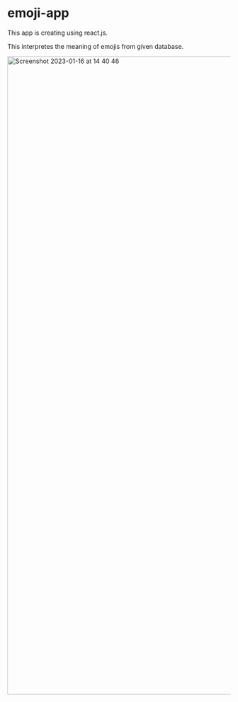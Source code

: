 # emoji-app

This app is creating using react.js.

This interpretes the meaning of emojis from given database.

<img width="1440" alt="Screenshot 2023-01-16 at 14 40 46" src="https://user-images.githubusercontent.com/97801495/212691870-cb8615b4-885e-48e9-bf59-2e55b7d53df2.png">
